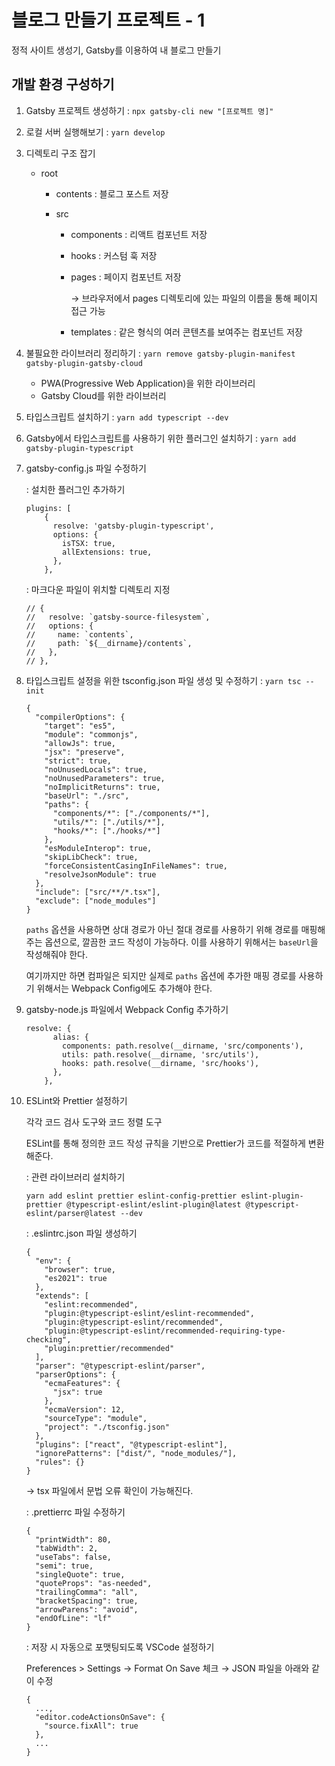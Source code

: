 # 블로그 만들기 프로젝트 - 1

정적 사이트 생성기, Gatsby를 이용하여 내 블로그 만들기

## 개발 환경 구성하기

1. Gatsby 프로젝트 생성하기 : `npx gatsby-cli new "[프로젝트 명]"`
2. 로컬 서버 실행해보기 : `yarn develop`
3. 디렉토리 구조 잡기

   - root

     - contents : 블로그 포스트 저장
     - src

       - components : 리액트 컴포넌트 저장
       - hooks : 커스텀 훅 저장
       - pages : 페이지 컴포넌트 저장

         → 브라우저에서 pages 디렉토리에 있는 파일의 이름을 통해 페이지 접근 가능

       - templates : 같은 형식의 여러 콘텐츠를 보여주는 컴포넌트 저장

4. 불필요한 라이브러리 정리하기 : `yarn remove gatsby-plugin-manifest gatsby-plugin-gatsby-cloud`
   - PWA(Progressive Web Application)을 위한 라이브러리
   - Gatsby Cloud를 위한 라이브러리
5. 타입스크립트 설치하기 : `yarn add typescript --dev`
6. Gatsby에서 타입스크립트를 사용하기 위한 플러그인 설치하기 : `yarn add gatsby-plugin-typescript`
7. gatsby-config.js 파일 수정하기

   : 설치한 플러그인 추가하기

   ```tsx
   plugins: [
       {
         resolve: 'gatsby-plugin-typescript',
         options: {
           isTSX: true,
           allExtensions: true,
         },
       },
   ```

   : 마크다운 파일이 위치할 디렉토리 지정

   ```tsx
   // {
   //   resolve: `gatsby-source-filesystem`,
   //   options: {
   //     name: `contents`,
   //     path: `${__dirname}/contents`,
   //   },
   // },
   ```

8. 타입스크립트 설정을 위한 tsconfig.json 파일 생성 및 수정하기 : `yarn tsc --init`

   ```tsx
   {
     "compilerOptions": {
       "target": "es5",
       "module": "commonjs",
       "allowJs": true,
       "jsx": "preserve",
       "strict": true,
       "noUnusedLocals": true,
       "noUnusedParameters": true,
       "noImplicitReturns": true,
       "baseUrl": "./src",
       "paths": {
         "components/*": ["./components/*"],
         "utils/*": ["./utils/*"],
         "hooks/*": ["./hooks/*"]
       },
       "esModuleInterop": true,
       "skipLibCheck": true,
       "forceConsistentCasingInFileNames": true,
       "resolveJsonModule": true
     },
     "include": ["src/**/*.tsx"],
     "exclude": ["node_modules"]
   }
   ```

   `paths` 옵션을 사용하면 상대 경로가 아닌 절대 경로를 사용하기 위해 경로를 매핑해주는 옵션으로, 깔끔한 코드 작성이 가능하다. 이를 사용하기 위해서는 `baseUrl`을 작성해줘야 한다.

   여기까지만 하면 컴파일은 되지만 실제로 `paths` 옵션에 추가한 매핑 경로를 사용하기 위해서는 Webpack Config에도 추가해야 한다.

9. gatsby-node.js 파일에서 Webpack Config 추가하기

   ```tsx
   resolve: {
         alias: {
           components: path.resolve(__dirname, 'src/components'),
           utils: path.resolve(__dirname, 'src/utils'),
           hooks: path.resolve(__dirname, 'src/hooks'),
         },
       },
   ```

10. ESLint와 Prettier 설정하기

    각각 코드 검사 도구와 코드 정렬 도구

    ESLint를 통해 정의한 코드 작성 규칙을 기반으로 Prettier가 코드를 적절하게 변환해준다.

    : 관련 라이브러리 설치하기

    ```tsx
    yarn add eslint prettier eslint-config-prettier eslint-plugin-prettier @typescript-eslint/eslint-plugin@latest @typescript-eslint/parser@latest --dev
    ```

    : .eslintrc.json 파일 생성하기

    ```tsx
    {
      "env": {
        "browser": true,
        "es2021": true
      },
      "extends": [
        "eslint:recommended",
        "plugin:@typescript-eslint/eslint-recommended",
        "plugin:@typescript-eslint/recommended",
        "plugin:@typescript-eslint/recommended-requiring-type-checking",
        "plugin:prettier/recommended"
      ],
      "parser": "@typescript-eslint/parser",
      "parserOptions": {
        "ecmaFeatures": {
          "jsx": true
        },
        "ecmaVersion": 12,
        "sourceType": "module",
        "project": "./tsconfig.json"
      },
      "plugins": ["react", "@typescript-eslint"],
      "ignorePatterns": ["dist/", "node_modules/"],
      "rules": {}
    }
    ```

    → tsx 파일에서 문법 오류 확인이 가능해진다.

    : .prettierrc 파일 수정하기

    ```tsx
    {
      "printWidth": 80,
      "tabWidth": 2,
      "useTabs": false,
      "semi": true,
      "singleQuote": true,
      "quoteProps": "as-needed",
      "trailingComma": "all",
      "bracketSpacing": true,
      "arrowParens": "avoid",
      "endOfLine": "lf"
    }
    ```

    : 저장 시 자동으로 포맷팅되도록 VSCode 설정하기

    Preferences > Settings → Format On Save 체크 → JSON 파일을 아래와 같이 수정

    ```tsx
    {
      ...,
      "editor.codeActionsOnSave": {
        "source.fixAll": true
      },
      ...
    }
    ```
